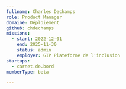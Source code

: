 ```yaml
---
fullname: Charles Dechamps
role: Product Manager
domaine: Déploiement
github: chdechamps
missions:
  - start: 2022-12-01
    end: 2025-11-30
    status: admin
    employer: GIP Plateforme de l'inclusion
startups:
  - carnet.de.bord
memberType: beta

---
```



